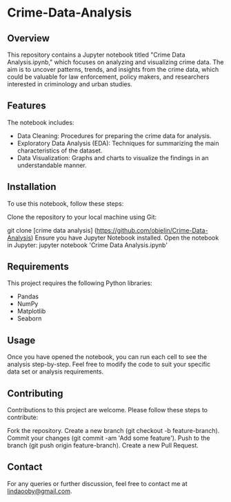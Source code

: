 # Crime-Data-Analysis

##  Overview
This repository contains a Jupyter notebook titled "Crime Data Analysis.ipynb," which focuses on analyzing and visualizing crime data. The aim is to uncover patterns, trends, and insights from the crime data, which could be valuable for law enforcement, policy makers, and researchers interested in criminology and urban studies.

##  Features
The notebook includes:

-  Data Cleaning: Procedures for preparing the crime data for analysis.
-  Exploratory Data Analysis (EDA): Techniques for summarizing the main characteristics of the dataset.
-  Data Visualization: Graphs and charts to visualize the findings in an understandable manner.

##  Installation
To use this notebook, follow these steps:

Clone the repository to your local machine using Git:

git clone [crime data analysis] (https://github.com/obielin/Crime-Data-Analysis)
Ensure you have Jupyter Notebook installed.
Open the notebook in Jupyter:
jupyter notebook 'Crime Data Analysis.ipynb'

##  Requirements
This project requires the following Python libraries:

-  Pandas
-  NumPy
-  Matplotlib
-  Seaborn


##  Usage
Once you have opened the notebook, you can run each cell to see the analysis step-by-step. Feel free to modify the code to suit your specific data set or analysis requirements.

##  Contributing
Contributions to this project are welcome. Please follow these steps to contribute:

Fork the repository.
Create a new branch (git checkout -b feature-branch).
Commit your changes (git commit -am 'Add some feature').
Push to the branch (git push origin feature-branch).
Create a new Pull Request.


##  Contact
For any queries or further discussion, feel free to contact me at lindaooby@gmail.com.
